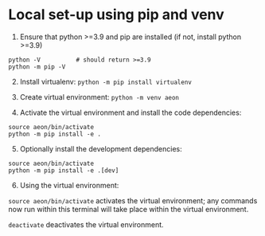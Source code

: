 # Local set-up using pip and venv

1. Ensure that python >=3.9 and pip are installed (if not, install python >=3.9)
```
python -V          # should return >=3.9
python -m pip -V
```

2. Install virtualenv: `python -m pip install virtualenv`

3. Create virtual environment: `python -m venv aeon`

4. Activate the virtual environment and install the code dependencies:
```
source aeon/bin/activate
python -m pip install -e .
```

5. Optionally install the development dependencies:
```
source aeon/bin/activate
python -m pip install -e .[dev]
```

6. Using the virtual environment:

`source aeon/bin/activate` activates the virtual environment; any commands now run within this terminal will take place within the virtual environment.

`deactivate` deactivates the virtual environment.